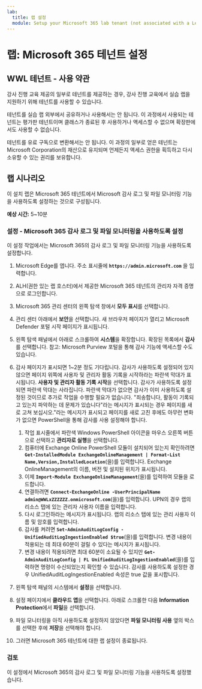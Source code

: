 ```yaml
---
lab:
  title: 랩 설정
  module: Setup your Microsoft 365 lab tenant (not associated with a Learn module)
---
```


# 랩: Microsoft 365 테넌트 설정

## WWL 테넌트 - 사용 약관
강사 진행 교육 제공의 일부로 테넌트를 제공하는 경우, 강사 진행 교육에서 실습 랩을 지원하기 위해 테넌트를 사용할 수 있습니다.

테넌트를 실습 랩 외부에서 공유하거나 사용해서는 안 됩니다. 이 과정에서 사용되는 테넌트는 평가판 테넌트이며 클래스가 종료된 후 사용하거나 액세스할 수 없으며 확장판에서도 사용할 수 없습니다.

테넌트를 유료 구독으로 변환해서는 안 됩니다. 이 과정의 일부로 얻은 테넌트는 Microsoft Corporation의 재산으로 유지되며 언제든지 액세스 권한을 획득하고 다시 소유할 수 있는 권리를 보유합니다.

## 랩 시나리오

이 설치 랩은 Microsoft 365 테넌트에서 Microsoft 감사 로그 및 파일 모니터링 기능을 사용하도록 설정하는 것으로 구성됩니다.

**예상 시간:** 5~10분

### 설정 - Microsoft 365 감사 로그 및 파일 모니터링을 사용하도록 설정

이 설정 작업에서는 Microsoft 365의 감사 로그 및 파일 모니터링 기능을 사용하도록 설정합니다.  

1. Microsoft Edge를 엽니다. 주소 표시줄에 **`https://admin.microsoft.com`** 을 입력합니다.

1. ALH(권한 있는 랩 호스터)에서 제공한 Microsoft 365 테넌트의 관리자 자격 증명으로 로그인합니다.

1. Microsoft 365 관리 센터의 왼쪽 탐색 창에서 **모두 표시**를 선택합니다.

1. 관리 센터 아래에서 **보안**을 선택합니다.  새 브라우저 페이지가 열리고 Microsoft Defender 포털 시작 페이지가 표시됩니다.

1. 왼쪽 탐색 패널에서 아래로 스크롤하여 **시스템**을 확장합니다.  확장된 목록에서 **감사**를 선택합니다.  참고: Microsoft Purview 포털을 통해 감사 기능에 액세스할 수도 있습니다.

1. 감사 페이지가 표시되면 1~2분 정도 기다립니다.  감사가 사용하도록 설정되어 있지 않으면 페이지 위쪽에 사용자 및 관리자 활동 기록을 시작하라는 파란색 막대가 표시됩니다.  **사용자 및 관리자 활동 기록 시작**을 선택합니다.  감사가 사용하도록 설정되면 파란색 막대는 사라집니다.  파란색 막대가 없으면 감사가 이미 사용하도록 설정된 것이므로 추가로 작업을 수행할 필요가 없습니다.  "죄송합니다, 활동이 기록되고 있는지 파악하는 데 문제가 있습니다"라는 메시지가 표시되는 경우 페이지를 새로 고쳐 보십시오."라는 메시지가 표시되고 페이지를 새로 고친 후에도 아무런 변화가 없으면 PowerShell을 통해 감사를 사용 설정해야 합니다.
    1. 작업 표시줄에서 파란색 Windows PowerShell 아이콘을 마우스 오른쪽 버튼으로 선택하고 **관리자로 실행**을 선택합니다.
    1. 컴퓨터에 Exchange Online PowerShell 모듈이 설치되어 있는지 확인하려면 **`Get-InstalledModule ExchangeOnlineManagement | Format-List Name,Version,InstalledLocation`**(을)를 입력합니다.  Exchange OnlineManagement의 이름, 버전 및 설치된 위치가 표시됩니다.
    1. 이제 **`Import-Module ExchangeOnlineManagement`**(을)를 입력하여 모듈을 로드합니다.
    1. 연결하려면 **`Connect-ExchangeOnline -UserPrincipalName admin@WWLxZZZZZZ.onmicrosoft.com`**(을)를 입력합니다.  UPN의 경우 랩의 리소스 탭에 있는 관리자 사용자 이름을 입력합니다.
    1. 다시 로그인하라는 메시지가 표시됩니다.  랩의 리소스 탭에 있는 관리 사용자 이름 및 암호를 입력합니다.
    1. 감사를 켜려면 **`Set-AdminAuditLogConfig -UnifiedAuditLogIngestionEnabled $true`**(을)를 입력합니다. 변경 내용이 적용되는 데 최대 60분이 걸릴 수 있다는 메시지가 표시됩니다.
    1. 변경 내용이 적용되려면 최대 60분이 소요될 수 있지만 **`Get-AdminAuditLogConfig | FL UnifiedAuditLogIngestionEnabled`**(을)를 입력하면 명령이 수신되었는지 확인할 수 있습니다.  감사를 사용하도록 설정한 경우 UnifiedAuditLogIngestionEnabled 속성은 true 값을 표시합니다.

1. 왼쪽 탐색 패널의 시스템에서 **설정**을 선택합니다.

1. 설정 페이지에서 **클라우드 앱**을 선택합니다.   아래로 스크롤한 다음 **Information Protection**에서 **파일**을 선택합니다.

1. 파일 모니터링을 아직 사용하도록 설정하지 않았다면 **파일 모니터링 사용** 옆의 박스를 선택한 후에 **저장**을 선택해야 합니다.  

1. 그러면 Microsoft 365 테넌트에 대한 랩 설정이 종료됩니다.

### 검토

이 설정에서 Microsoft 365의 감사 로그 및 파일 모니터링 기능을 사용하도록 설정했습니다.
